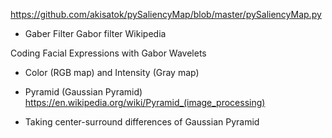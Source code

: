 https://github.com/akisatok/pySaliencyMap/blob/master/pySaliencyMap.py

* Gaber Filter
Gabor filter Wikipedia <a href="https://en.wikipedia.org/wiki/Gabor_filter"></a>

Coding Facial Expressions with Gabor Wavelets <a href="https://zenodo.org/record/3430156#.XtbrlzozbIU"></a>

* Color (RGB map) and Intensity (Gray map)

* Pyramid (Gaussian Pyramid)
https://en.wikipedia.org/wiki/Pyramid_(image_processing)

* Taking center-surround differences of Gaussian Pyramid
